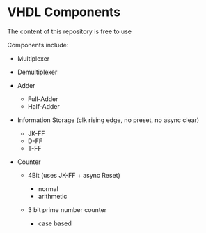 # VHDL Components

The content of this repository is free to use  

Components include:

- Multiplexer

- Demultiplexer

- Adder
  - Full-Adder
  - Half-Adder

- Information Storage (clk rising edge, no preset, no async clear)
  - JK-FF
  - D-FF
  - T-FF

- Counter

  - 4Bit (uses JK-FF + async Reset)

    - normal
    - arithmetic
  - 3 bit prime number counter
    - case based
  
  
  
    
  
    
  

